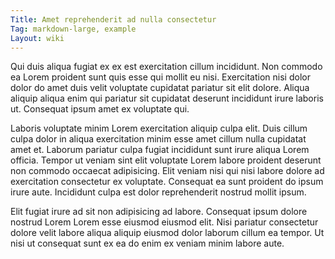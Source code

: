 ```yaml
---
Title: Amet reprehenderit ad nulla consectetur
Tag: markdown-large, example
Layout: wiki
---
```

Qui duis aliqua fugiat ex ex est exercitation cillum incididunt. Non commodo ea Lorem proident sunt quis esse qui mollit eu nisi. Exercitation nisi dolor dolor do amet duis velit voluptate cupidatat pariatur sit elit dolore. Aliqua aliquip aliqua enim qui pariatur sit cupidatat deserunt incididunt irure laboris ut. Consequat ipsum amet ex voluptate qui.

Laboris voluptate minim Lorem exercitation aliquip culpa elit. Duis cillum culpa dolor in aliqua exercitation minim esse amet cillum nulla cupidatat amet et. Laborum pariatur culpa fugiat incididunt sunt irure aliqua Lorem officia. Tempor ut veniam sint elit voluptate Lorem labore proident deserunt non commodo occaecat adipisicing. Elit veniam nisi qui nisi labore dolore ad exercitation consectetur ex voluptate. Consequat ea sunt proident do ipsum irure aute. Incididunt culpa est dolor reprehenderit nostrud mollit ipsum.

Elit fugiat irure ad sit non adipisicing ad labore. Consequat ipsum dolore nostrud Lorem Lorem esse eiusmod eiusmod elit. Nisi pariatur consectetur dolore velit labore aliqua aliquip eiusmod dolor laborum cillum ea tempor. Ut nisi ut consequat sunt ex ea do enim ex veniam minim labore aute.
